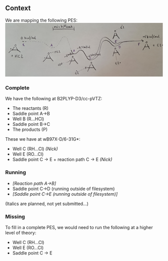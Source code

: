## Context

We are mapping the following PES:
<img src=".github/20241008_105742.jpg" width="1000">

### Complete

We have the following at B2PLYP-D3/cc-pVTZ:
 - The reactants (R)
 - Saddle point A->B
 - Well B (R...HCl) 
 - Saddle point B->C
 - The products (P) 

These we have at wB97X-D/6-31G\*:
 - Well C (RH...Cl)     *(Nick)*
 - Well E (RO...Cl)
 - Saddle point C -> E + reaction path C -> E *(Nick)*

### Running

 - *[Reaction path A->B]*
 - Saddle point C->D (running outside of filesystem)
 - *[Saddle point C->E (running outside of filesystem)]*

(Italics are planned, not yet submitted...)

### Missing

To fill in a complete PES, we would need to run the following at a higher level of
theory:
 - Well C (RH...Cl)
 - Well E (RO...Cl)
 - Saddle point C -> E
